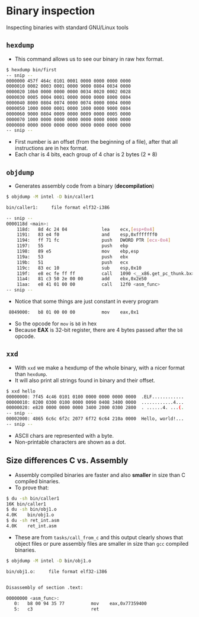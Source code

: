 # Binary inspection

Inspecting binaries with standard GNU/Linux tools

## `hexdump`

- This command allows us to see our binary in raw hex format.

```sh
$ hexdump bin/first
-- snip --
0000000 457f 464c 0101 0001 0000 0000 0000 0000
0000010 0002 0003 0001 0000 9000 0804 0034 0000
0000020 10b0 0000 0000 0000 0034 0020 0002 0028
0000030 0005 0004 0001 0000 0000 0000 8000 0804
0000040 8000 0804 0074 0000 0074 0000 0004 0000
0000050 1000 0000 0001 0000 1000 0000 9000 0804
0000060 9000 0804 0009 0000 0009 0000 0005 0000
0000070 1000 0000 0000 0000 0000 0000 0000 0000
0000080 0000 0000 0000 0000 0000 0000 0000 0000
-- snip --
```

- First number is an offset (from the beginning of a file), after that all instructions are in hex format.
- Each char is 4 bits, each group of 4 char is 2 bytes (2 * 8)

## `objdump`

- Generates assembly code from a binary (__decompilation__)
```sh
$ objdump -M intel -D bin/caller1

bin/caller1:     file format elf32-i386

-- snip --
0000118d <main>:
    118d:	8d 4c 24 04          	lea    ecx,[esp+0x4]
    1191:	83 e4 f0             	and    esp,0xfffffff0
    1194:	ff 71 fc             	push   DWORD PTR [ecx-0x4]
    1197:	55                   	push   ebp
    1198:	89 e5                	mov    ebp,esp
    119a:	53                   	push   ebx
    119b:	51                   	push   ecx
    119c:	83 ec 10             	sub    esp,0x10
    119f:	e8 ec fe ff ff       	call   1090 <__x86.get_pc_thunk.bx>
    11a4:	81 c3 50 2e 00 00    	add    ebx,0x2e50
    11aa:	e8 41 01 00 00       	call   12f0 <asm_func>
-- snip --
```

- Notice that some things are just constant in every program

```sh
 8049000:	b8 01 00 00 00       	mov    eax,0x1
```

- So the opcode for `mov` is `b8` in hex
- Because __EAX__ is 32-bit register, there are 4 bytes passed after the `b8` opcode.

## `xxd`

- With `xxd` we make a hexdump of the whole binary, with a nicer format than `hexdump`.
- It will also print all strings found in binary and their offset.

```sh
$ xxd hello
00000000: 7f45 4c46 0101 0100 0000 0000 0000 0000  .ELF............
00000010: 0200 0300 0100 0000 0090 0408 3400 0000  ............4...
00000020: e820 0000 0000 0000 3400 2000 0300 2800  . ......4. ...(.
-- snip --
00002000: 4865 6c6c 6f2c 2077 6f72 6c64 210a 0000  Hello, world!...
-- snip --
```

- ASCII chars are represented with a byte.
- Non-printable characters are shown as a dot.

## Size differences C vs. Assembly

- Assembly compiled binaries are faster and also __smaller__ in size than C compiled binaries.
- To prove that:

```sh
$ du -sh bin/caller1 
16K	bin/caller1
$ du -sh bin/obj1.o 
4.0K	bin/obj1.o
$ du -sh ret_int.asm 
4.0K	ret_int.asm
```

- These are from `tasks/call_from_c` and this output clearly shows that object files or pure assembly files are smaller in size than `gcc` compiled binaries.

```sh
$ objdump -M intel -D bin/obj1.o

bin/obj1.o:     file format elf32-i386


Disassembly of section .text:

00000000 <asm_func>:
   0:	b8 00 94 35 77       	mov    eax,0x77359400
   5:	c3                   	ret
```
